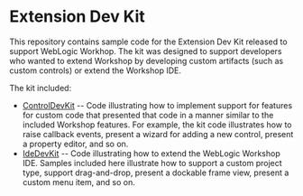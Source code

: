 # Extension Dev Kit

This repository contains sample code for the Extension Dev Kit released to support WebLogic Workhop. The kit was designed to support developers who wanted to extend Workshop by developing custom artifacts (such as custom controls) or extend the Workshop IDE.

The kit included:

- [ControlDevKit](ControlDevKit) -- Code illustrating how to implement support for features for custom code that presented that code in a manner similar to the included Workshop features. For example, the kit code illustrates how to raise callback events, present a wizard for adding a new control, present a property editor, and so on.
- [IdeDevKit](IdeDevKit) -- Code illustrating how to extend the WebLogic Workshop IDE. Samples included here illustrate how to support a custom project type, support drag-and-drop, present a dockable frame view, present a custom menu item, and so on.
